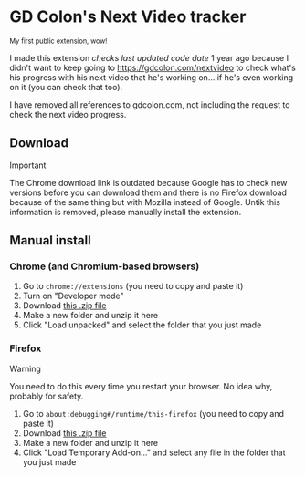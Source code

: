 # GD Colon's Next Video tracker
<sub>My first public extension, wow!</sub>

I made this extension *checks last updated code date* 1 year ago because I didn't want to keep going to https://gdcolon.com/nextvideo to check what's his progress with his next video that he's working on... if he's even working on it (you can check that too).

I have removed all references to gdcolon.com, not including the request to check the next video progress.

## Download
> [!IMPORTANT]  
> The Chrome download link is outdated because Google has to check new versions before you can download them and there is no Firefox download because of the same thing but with Mozilla instead of Google. Untik this information is removed, please manually install the extension.

## Manual install
### Chrome (and Chromium-based browsers)
1. Go to `chrome://extensions` (you need to copy and paste it)
2. Turn on "Developer mode"
3. Download [this .zip file](https://github.com/lower-quality/Nuxanorify/releases/download/latest/nuxanorify.zip)
4. Make a new folder and unzip it here
5. Click "Load unpacked" and select the folder that you just made

### Firefox
> [!WARNING]  
> You need to do this every time you restart your browser. No idea why, probably for safety.

1. Go to `about:debugging#/runtime/this-firefox` (you need to copy and paste it)
2. Download [this .zip file](https://github.com/lower-quality/Nuxanorify/releases/download/latest/nuxanorify.zip)
3. Make a new folder and unzip it here
4. Click "Load Temporary Add-on..." and select any file in the folder that you just made